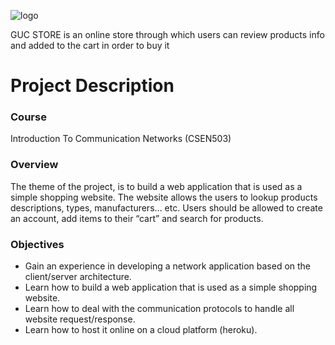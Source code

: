 ![logo](https://ibb.co/4YgTrrJ)

GUC STORE is an online store through which users can review products info and added to the cart in order to buy it



# Project Description

### Course 
Introduction To Communication Networks (CSEN503)

### Overview 
The theme of the project, is to build a web application that is used as a simple shopping 
website. The website allows the users to lookup products descriptions, types, manufacturers… etc.
Users should be allowed to create an account, add items to their “cart” and search for products. 

### Objectives
- Gain an experience in developing a network application based on the client/server architecture.
- Learn how to build a web application that is used as a simple shopping website.
- Learn how to deal with the communication protocols to handle all website request/response.
- Learn how to host it online on a cloud platform (heroku).

 
